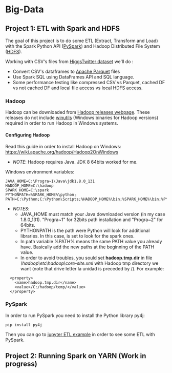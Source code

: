 # Big-Data

## Project 1: ETL with Spark and HDFS
The goal of this project is to do some ETL (Extract, Transform and Load)  with the Spark Python API ([PySpark](https://spark.apache.org/docs/latest/api/python/pyspark.html)) and Hadoop Distributed File System ([HDFS](https://hadoop.apache.org/docs/stable/hadoop-project-dist/hadoop-hdfs/HdfsUserGuide.html)).

Working with CSV's files from [HiggsTwitter dataset](http://snap.stanford.edu/data/higgs-twitter.html) we'll do :
- Convert CSV's dataframes to [Apache Parquet](https://parquet.apache.org/) files
- Use Spark SQL using DataFrames API and SQL language.
- Some performance testing like compressed CSV vs Parquet, cached DF vs not cached DF and local file access vs local HDFS access.


### Hadoop
Hadoop can be downloaded from [Hadoop releases webpage](http://hadoop.apache.org/releases.html). These releases do not include [winutils](https://github.com/steveloughran/winutils/releases) (Windows binaries for Hadoop versions) required in order to run Hadoop in Windows systems.

#### Configuring Hadoop
Read this guide in order to install Hadoop on Windows: https://wiki.apache.org/hadoop/Hadoop2OnWindows
- *NOTE*: Hadoop requires Java. JDK 8 64bits worked for me.

Windows environment variables:
~~~
JAVA_HOME=C:\Progra~1\Java\jdk1.8.0_131
HADOOP_HOME=C:\hadoop
SPARK_HOME=C:\spark
PYTHONPATH=%SPARK_HOME%\python;
PATH=C:\Python;C:\Python\Scripts;%HADOOP_HOME%\bin;%SPARK_HOME%\bin;%PYTHONPATH%;%PATH%;
~~~

- *NOTES*:
    - JAVA_HOME must match your Java downloaded version (in my case 1.8.0_131). "Progra\~1" for 32bits path installation and "Progra\~2" for 64bits.
    - PYTHONPATH is the path were Python will look for additional libraries. In this case, is set to look for the spark ones.
    - In path variable %PATH% means the same PATH value you already have. Basically add the new paths at the beginning of the PATH value.
    - In order to avoid troubles, you sould set **hadoop.tmp.dir** in file *\hadoop\etc\hadoop\core-site.xml* with Hadoop tmp directory we want (note that drive letter la unidad is preceded by /). For example:
~~~
  <property>
    <name>hadoop.tmp.dir</name>
    <value>/C:/hadoop/temp/</value>
  </property>
~~~

### PySpark
In order to run PySpark you need to install the Python library py4j:
~~~
pip install py4j
~~~

Then you can go to [jupyter ETL example](./PySpark/jupyter/ETL.ipynb) in order to see some ETL with PySpark.



## Project 2: Running Spark on YARN (Work in progress)

